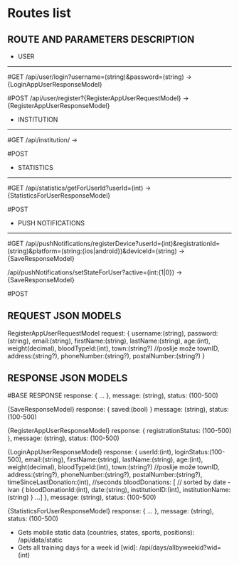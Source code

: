 Routes list
===========

ROUTE AND PARAMETERS										DESCRIPTION 							                                           
----------------------------------------------------------------------------------------------------------------------------------------------------------------------------------------
- USER
-----------
#GET 
/api/user/login?username=(string)&password=(string)
->{LoginAppUserResponseModel}

#POST
/api/user/register?{RegisterAppUserRequestModel}
->{RegisterAppUserResponseModel}

- INSTITUTION
-----------
#GET
/api/institution/
->

#POST

- STATISTICS
-----------
#GET
/api/statistics/getForUserId?userId=(int)
->{StatisticsForUserResponseModel}

#POST


- PUSH NOTIFICATIONS
-----------
#GET
/api/pushNotifications/registerDevice?userId=(int)&registrationId=(string)&platform=(string:{ios|android})&deviceId=(string)
->{SaveResponseModel}

/api/pushNotifications/setStateForUser?active=(int:{1|0})
->{SaveResponseModel}

#POST


REQUEST JSON MODELS
----------------------------------------------------------------------------------------------------------------------------------------------------------------------------------------
RegisterAppUserRequestModel
request:
{
	username:(string),
	password:(string),
	email:(string),
	firstName:(string),
	lastName:(string),
	age:(int),
	weight(decimal),
	bloodTypeId:(int),
	town:(string?) //poslije može townID,
	address:(string?),
	phoneNumber:(string?),
	postalNumber:(string?)
}


RESPONSE JSON MODELS
----------------------------------------------------------------------------------------------------------------------------------------------------------------------------------------
#BASE RESPONSE
response:
{
	...
},
message: (string),
status: (100-500)

{SaveResponseModel}
response:
{
	saved:(bool)
}
message: (string),
status: (100-500)

{RegisterAppUserResponseModel}
response:
{
	registrationStatus: (100-500)
},
message: (string),
status: (100-500)

{LoginAppUserResponseModel}
response:
{
	userId:(int),
	loginStatus:(100-500),
	email:(string),
	firstName:(string),
	lastName:(string),
	age:(int),
	weight(decimal),
	bloodTypeId:(int),
	town:(string?) //poslije može townID,
	address:(string?),
	phoneNumber:(string?),
	postalNumber:(string?),
	timeSinceLastDonation:(int), //seconds
	bloodDonations: [ // sorted by date - ivan
		{ 
			bloodDonationId:(int),
			date:(string),
			institutionID:(int),
			institutionName:(string)
		} ...]
},
message: (string),
status: (100-500)

{StatisticsForUserResponseModel}
response:
{
	...
},
message: (string),
status: (100-500)







- Gets mobile static data (countries, states, sports, positions): 					/api/data/static	
- Gets all training days for a week id [wid]:                                       /api/days/allbyweekid?wid=(int)
